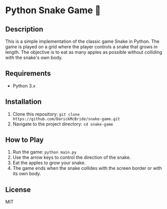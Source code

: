 # Python Snake Game 🐍

## Description

This is a simple implementation of the classic game Snake in Python. The game is played on a grid where the player
controls a snake that grows in length. The objective is to eat as many apples as possible without colliding with the
snake's own body.

## Requirements

- Python 3.x

## Installation

1. Clone this repository: `git clone https://github.com/DarickMcBride/snake-game.git`
2. Navigate to the project directory: `cd snake-game`

## How to Play

1. Run the game: `python main.py`
2. Use the arrow keys to control the direction of the snake.
3. Eat the apples to grow your snake.
4. The game ends when the snake collides with the screen border or with its own body.

## License

MIT

